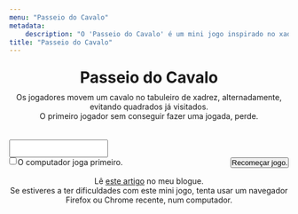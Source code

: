```yaml
---
menu: "Passeio do Cavalo"
metadata:
    description: "O 'Passeio do Cavalo' é um mini jogo inspirado no xadrez."
title: "Passeio do Cavalo"
---
```


<div id="gameContainer" style="margin:0 auto;">
    <h1 style="padding:10px">Passeio do Cavalo</h1>
    <p>Os jogadores movem um cavalo no tabuleiro de xadrez, alternadamente, evitando quadrados já visitados.</p>
    <p>O primeiro jogador sem conseguir fazer uma jogada, perde.</p>
    <br />
    <p id="alertsParagraph" language="pt"></p>
    <br />
    <canvas id="myCanvas"></canvas>
    <textarea id="movesTextarea" style="height:auto;resize:none;"></textarea>
    <br />
    <input type="checkbox" id="computerGoesFirstCheckbox" name="computerGoesFirstCheckbox" style="float:left;">
    <label for="computerGoesFirstCheckbox" style="float:left;margin-left:2px">O computador joga primeiro.</label>
    <button onclick="resetGame()" style="float:right;">Recomeçar jogo.</button>
    <br />
    <br />
    <p>Lê <a href="https://mathspp.com/blog/problems/knights-tour" target="_blank">este artigo</a> no meu blogue.</p>
    <p>Se estiveres a ter dificuldades com este mini jogo, tenta usar um navegador Firefox ou Chrome recente, num computador.</p>
</div>

<script src="game.js" type="text/javascript"></script>

<style>
    #gameContainer * { padding: 0; margin: 0; text-align: center }
    canvas { background: #eee; display: block; margin: 0 auto; }
</style>
